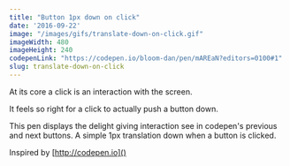```yaml
---
title: "Button 1px down on click"
date: '2016-09-22'
image: "/images/gifs/translate-down-on-click.gif"
imageWidth: 480
imageHeight: 240
codepenLink: "https://codepen.io/bloom-dan/pen/mAREaN?editors=0100#1"
slug: translate-down-on-click
---
```


At its core a click is an interaction with the screen.

It feels so right for a click to actually push a button down.

This pen displays the delight giving interaction see in codepen's previous and next buttons. A simple 1px translation down when a button is clicked.

Inspired by [http://codepen.io]()
